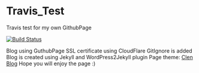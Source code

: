 # Travis_Test
Travis test for my own GithubPage

[![Build Status](https://travis-ci.org/dr4gon37/GithubPage.svg?branch=master)](https://travis-ci.org/dr4gon37/GithubPage)


Blog using GuthubPage
SSL certificate using CloudFlare
GitIgnore is added
Blog is created using Jekyll and WordPress2Jekyll plugin
Page theme: [Clen Blog](https://github.com/BlackrockDigital/startbootstrap-clean-blog-jekyll)
Hope you will enjoy the page :)
